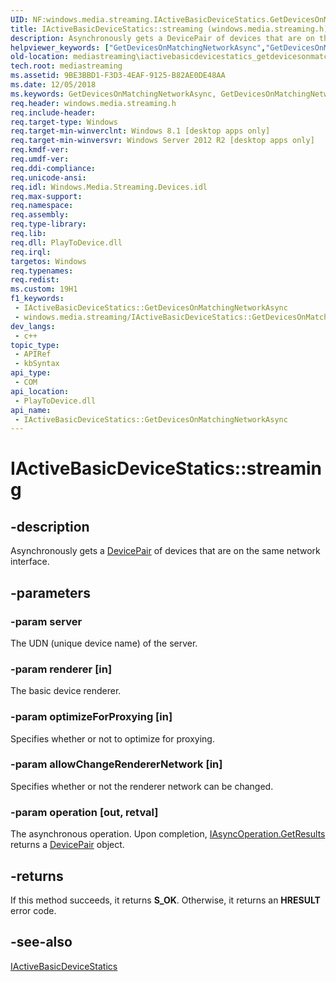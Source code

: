 ```yaml
---
UID: NF:windows.media.streaming.IActiveBasicDeviceStatics.GetDevicesOnMatchingNetworkAsync
title: IActiveBasicDeviceStatics::streaming (windows.media.streaming.h)
description: Asynchronously gets a DevicePair of devices that are on the same network interface.
helpviewer_keywords: ["GetDevicesOnMatchingNetworkAsync","GetDevicesOnMatchingNetworkAsync method [Media Streaming API]","GetDevicesOnMatchingNetworkAsync method [Media Streaming API]","IActiveBasicDeviceStatics interface","IActiveBasicDeviceStatics interface [Media Streaming API]","GetDevicesOnMatchingNetworkAsync method","IActiveBasicDeviceStatics.GetDevicesOnMatchingNetworkAsync","IActiveBasicDeviceStatics.streaming","IActiveBasicDeviceStatics::GetDevicesOnMatchingNetworkAsync","IActiveBasicDeviceStatics::streaming","mediastreaming.iactivebasicdevicestatics_getdevicesonmatchingnetworkasync","windows/IActiveBasicDeviceStatics::GetDevicesOnMatchingNetworkAsync"]
old-location: mediastreaming\iactivebasicdevicestatics_getdevicesonmatchingnetworkasync.htm
tech.root: mediastreaming
ms.assetid: 9BE3BBD1-F3D3-4EAF-9125-B82AE0DE48AA
ms.date: 12/05/2018
ms.keywords: GetDevicesOnMatchingNetworkAsync, GetDevicesOnMatchingNetworkAsync method [Media Streaming API], GetDevicesOnMatchingNetworkAsync method [Media Streaming API],IActiveBasicDeviceStatics interface, IActiveBasicDeviceStatics interface [Media Streaming API],GetDevicesOnMatchingNetworkAsync method, IActiveBasicDeviceStatics.GetDevicesOnMatchingNetworkAsync, IActiveBasicDeviceStatics.streaming, IActiveBasicDeviceStatics::GetDevicesOnMatchingNetworkAsync, IActiveBasicDeviceStatics::streaming, mediastreaming.iactivebasicdevicestatics_getdevicesonmatchingnetworkasync, windows/IActiveBasicDeviceStatics::GetDevicesOnMatchingNetworkAsync
req.header: windows.media.streaming.h
req.include-header: 
req.target-type: Windows
req.target-min-winverclnt: Windows 8.1 [desktop apps only]
req.target-min-winversvr: Windows Server 2012 R2 [desktop apps only]
req.kmdf-ver: 
req.umdf-ver: 
req.ddi-compliance: 
req.unicode-ansi: 
req.idl: Windows.Media.Streaming.Devices.idl
req.max-support: 
req.namespace: 
req.assembly: 
req.type-library: 
req.lib: 
req.dll: PlayToDevice.dll
req.irql: 
targetos: Windows
req.typenames: 
req.redist: 
ms.custom: 19H1
f1_keywords:
 - IActiveBasicDeviceStatics::GetDevicesOnMatchingNetworkAsync
 - windows.media.streaming/IActiveBasicDeviceStatics::GetDevicesOnMatchingNetworkAsync
dev_langs:
 - c++
topic_type:
 - APIRef
 - kbSyntax
api_type:
 - COM
api_location:
 - PlayToDevice.dll
api_name:
 - IActiveBasicDeviceStatics::GetDevicesOnMatchingNetworkAsync
---
```


# IActiveBasicDeviceStatics::streaming


## -description

Asynchronously gets a <a href="/previous-versions/windows/desktop/legacy/dn385771(v=vs.85)">DevicePair</a> of devices that are on the same network interface.

## -parameters

### -param server

The UDN (unique device name) of the server.

### -param renderer [in]

The basic device renderer.

### -param optimizeForProxying [in]

Specifies whether or not to optimize for proxying.

### -param allowChangeRendererNetwork [in]

Specifies whether or not the renderer network can be changed.

### -param operation [out, retval]

The asynchronous operation. Upon completion, <a href="/previous-versions/br205815(v=vs.85)">IAsyncOperation.GetResults</a> returns a <a href="/previous-versions/windows/desktop/legacy/dn385771(v=vs.85)">DevicePair</a> object.

## -returns

If this method succeeds, it returns <b xmlns:loc="http://microsoft.com/wdcml/l10n">S_OK</b>. Otherwise, it returns an <b xmlns:loc="http://microsoft.com/wdcml/l10n">HRESULT</b> error code.

## -see-also

<a href="/previous-versions/windows/desktop/api/windows.media.streaming/nn-windows-media-streaming-iactivebasicdevicestatics">IActiveBasicDeviceStatics</a>

